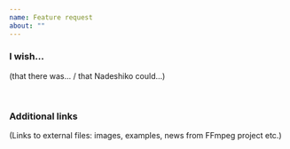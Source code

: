 ```yaml
---
name: Feature request
about: ""
---
```


### I wish…

(that there was… / that Nadeshiko could…)

 ­

### Additional links

(Links to external files: images, examples, news from FFmpeg project etc.)